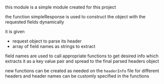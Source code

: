 this module is a simple module created for this project

the function simpleResponse is used to construct the object with the requested fields dynamically

it is given 
  - request object to parse its header
  - array of field names as strings to extract

field names are used to call appropriate functions to get desired info which extracts it as a key value pair and spread to the final parsed headers object

new functions can be created as needed on the `headerInfo` file for different headers and header names can be customly specified in the functions